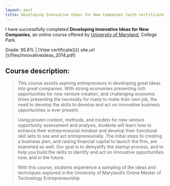```yaml
---
layout: post
title: Developing Innovative Ideas for New Companies (with certificate)
---
```


I have successfully completed <strong>Developing Innovative Ideas for New Companies</strong>, an online course offered by [University of Maryland](http://www.umd.edu/), College Park.

Grade: 95.8% | [View certificate]({{ site.url }}/files/innovativeideas_2014.pdf)

## Course description:
>This course assists aspiring entrepreneurs in developing great ideas into great companies. With strong economies presenting rich opportunities for new venture creation, and challenging economic times presenting the necessity for many to make their own job, the need to develop the skills to develop and act on innovative business opportunities is ever present.
>
>Using proven content, methods, and models for new venture opportunity assessment and analysis, students will learn how to enhance their entrepreneurial mindset and develop their functional skill sets to see and act entrepreneurially. The initial steps to creating a business plan, and raising financial capital to launch the firm, are examined as well. Our goal is to demystify the startup process, and to help you build the skills to identify and act on innovative opportunities now, and in the future.
>
>With this course, students experience a sampling of the ideas and techniques explored in the University of Maryland’s Online Master of Technology Entrepreneurship.
